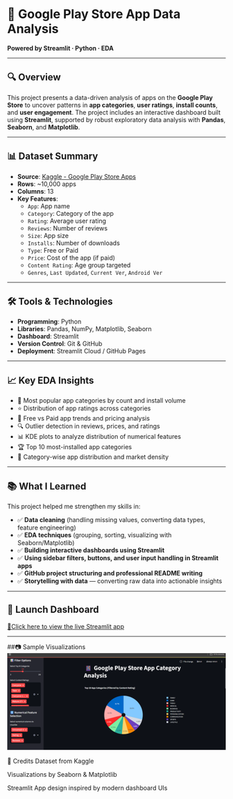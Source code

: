  # 📱 Google Play Store App Data Analysis  
**Powered by Streamlit · Python · EDA**

---

## 🔍 Overview  
This project presents a data-driven analysis of apps on the **Google Play Store** to uncover patterns in **app categories**, **user ratings**, **install counts**, and **user engagement**. The project includes an interactive dashboard built using **Streamlit**, supported by robust exploratory data analysis with **Pandas**, **Seaborn**, and **Matplotlib**.

---

## 📊 Dataset Summary  
- **Source**: [Kaggle - Google Play Store Apps](https://www.kaggle.com/datasets/lava18/google-play-store-apps)  
- **Rows**: ~10,000 apps  
- **Columns**: 13  
- **Key Features**:  
  - `App`: App name  
  - `Category`: Category of the app  
  - `Rating`: Average user rating  
  - `Reviews`: Number of reviews  
  - `Size`: App size  
  - `Installs`: Number of downloads  
  - `Type`: Free or Paid  
  - `Price`: Cost of the app (if paid)  
  - `Content Rating`: Age group targeted  
  - `Genres`, `Last Updated`, `Current Ver`, `Android Ver`

---

## 🛠️ Tools & Technologies  
- **Programming**: Python  
- **Libraries**: Pandas, NumPy, Matplotlib, Seaborn  
- **Dashboard**: Streamlit  
- **Version Control**: Git & GitHub  
- **Deployment**: Streamlit Cloud / GitHub Pages  

---

## 📈 Key EDA Insights  
- 📌 Most popular app categories by count and install volume  
- ⭐ Distribution of app ratings across categories  
- 💸 Free vs Paid app trends and pricing analysis  
- 🔍 Outlier detection in reviews, prices, and ratings  
- 📊 KDE plots to analyze distribution of numerical features  
- 🏆 Top 10 most-installed app categories  
- 📂 Category-wise app distribution and market density  

---

## 📚 What I Learned  
This project helped me strengthen my skills in:  
- ✅ **Data cleaning** (handling missing values, converting data types, feature engineering)  
- ✅ **EDA techniques** (grouping, sorting, visualizing with Seaborn/Matplotlib)  
- ✅ **Building interactive dashboards using Streamlit**  
- ✅ **Using sidebar filters, buttons, and user input handling in Streamlit apps**  
- ✅ **GitHub project structuring and professional README writing**  
- ✅ **Storytelling with data** — converting raw data into actionable insights

---

## 🚀 Launch Dashboard  
[🔗Click here to view the live Streamlit app ](http://localhost:8501)


---
##📷 Sample Visualizations
![image_alt](https://github.com/Krishna-0286/GooglePlayStore_app_data_analysis/blob/2d93a7e423bd754a16134e66a6940395e49450ef/Screenshot%202025-07-30%20171650.png)

🤝 Credits
Dataset from Kaggle

Visualizations by Seaborn & Matplotlib

Streamlit App design inspired by modern dashboard UIs

